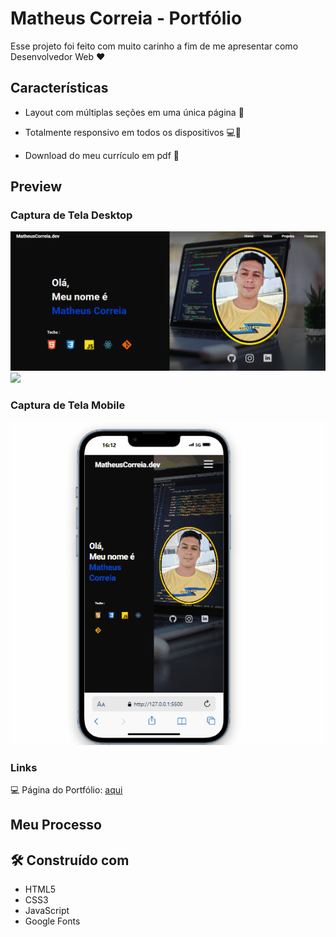 # Matheus Correia - Portfólio

Esse projeto foi feito com muito carinho a fim de me apresentar como Desenvolvedor Web ❤️

## Características

- Layout com múltiplas seções em uma única página 📑

- Totalmente responsivo em todos os dispositivos 💻📱

- Download do meu currículo em pdf 📂

## Preview

### Captura de Tela Desktop

![](./src/images/portfolio-print.png)
![](./src/images/portfolio-desktop.gif)

### Captura de Tela Mobile

![](./src/images/portfolio-mobile.gif)

### Links

💻 Página do Portfólio: [aqui](https://matheuscorreiadev.github.io/portfolio)

## Meu Processo

### <h2>🛠️ Construído com</h2>

- HTML5 
- CSS3
- JavaScript
- Google Fonts